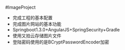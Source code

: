 #ImageProject
- 完成工程的基本配置
- 完成图片网站的基本功能
- Springboot1.3.0+AngularJS+SpringSecurity+Gradle
- 使用又拍云存储图片文件
- 登陆密码使用的是BCryptPasswordEncoder加密
